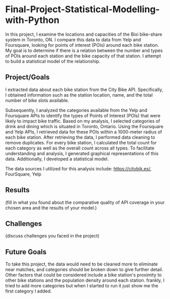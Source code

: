 # Final-Project-Statistical-Modelling-with-Python
In this project, I examine the locations and capacities of the Bixi bike-share system in Toronto, ON. I compare this data to data from Yelp and Foursquare, looking for points of interest (POIs) around each bike station. My goal is to determine if there is a relation between the number and types of POIs around each station and the bike capacity of that station. I attempt to build a statistical model of the relationship.

## Project/Goals
I extracted data about each bike station from the City Bike API. Specifically, I obtained information such as the station location, name, and the total number of bike slots available.

Subsequently, I analyzed the categories available from the Yelp and Foursquare APIs to identify the types of Points of Interest (POIs) that were likely to impact bike traffic. Based on my analysis, I selected categories of drink and dining which is situated in Toronto, Ontario.
Using the Foursquare and Yelp APIs, I retrieved data for these POIs within a 1000-meter radius of each bike station. After retrieving the data, I performed data cleaning to remove duplicates. 
For every bike station, I calculated the total count for each category as well as the overall count across all types. To facilitate understanding and analysis, I generated graphical representations of this data. Additionally, I developed a statistical model.

The data sources I utilized for this analysis include: https://citybik.es/, FourSquare, Yelp


## Results
(fill in what you found about the comparative quality of API coverage in your chosen area and the results of your model.)

## Challenges 
(discuss challenges you faced in the project)

## Future Goals
To take this project, the data would need to be cleaned more to eliminate near matches, and categories should be broken down to give further detail. Other factors that could be considered include a bike station's proximity to other bike stations and the population density around each station. frankly, I tried to add more categories but when I started to run it just show me the first category I added. 
